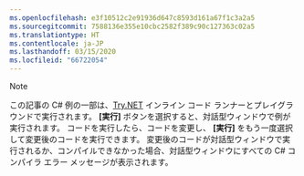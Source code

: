 ```yaml
---
ms.openlocfilehash: e3f10512c2e91936d647c8593d161a67f1c3a2a5
ms.sourcegitcommit: 7588136e355e10cbc2582f389c90c127363c02a5
ms.translationtype: HT
ms.contentlocale: ja-JP
ms.lasthandoff: 03/15/2020
ms.locfileid: "66722054"
---
```


> [!NOTE]
> この記事の C# 例の一部は、[Try.NET](https://dotnet.microsoft.com/platform/try-dotnet) インライン コード ランナーとプレイグラウンドで実行されます。 **[実行]** ボタンを選択すると、対話型ウィンドウで例が実行されます。 コードを実行したら、コードを変更し、 **[実行]** をもう一度選択して変更後のコードを実行できます。 変更後のコードが対話型ウィンドウで実行されるか、コンパイルできなかった場合、対話型ウィンドウにすべての C# コンパイラ エラー メッセージが表示されます。  
